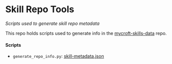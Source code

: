# Skill Repo Tools

*Scripts used to generate skill repo metadata*

This repo holds scripts used to generate info in the
[mycroft-skills-data](https://github.com/MycroftAI/mycroft-skills-data)
repo.

#### Scripts

 - `generate_repo_info.py`: [skill-metadata.json](https://github.com/MycroftAI/mycroft-skills-data/blob/18.02/skill-metadata.json)
 
